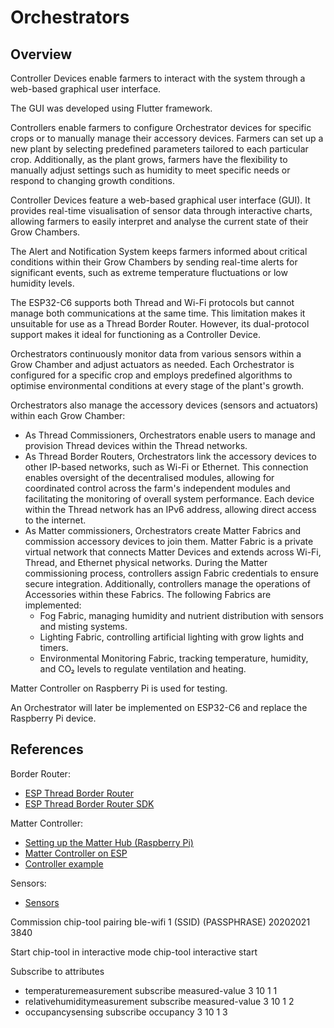 <show-structure/>

# Orchestrators

## Overview


Controller Devices enable farmers to interact with the system through a web-based graphical user interface.

The GUI was developed using Flutter framework.

Controllers enable farmers to configure Orchestrator devices for specific crops or to manually
manage their accessory devices. Farmers can set up a new plant by selecting predefined parameters tailored to each
particular crop. Additionally, as the plant grows, farmers have the flexibility to manually adjust settings such as
humidity to meet specific needs or respond to changing growth conditions.

Controller Devices feature a web-based graphical user interface (GUI). It provides real-time visualisation of sensor
data through interactive charts, allowing farmers to easily interpret and analyse the current state of their Grow
Chambers.

The Alert and Notification System keeps farmers informed about critical conditions within their Grow Chambers by sending
real-time alerts for significant events, such as extreme temperature fluctuations or low humidity levels.

The ESP32-C6 supports both Thread and Wi-Fi protocols but cannot manage both communications at the same time. This
limitation makes it unsuitable for use as a Thread Border Router. However, its dual-protocol support makes it ideal for
functioning as a Controller Device.



Orchestrators continuously monitor data from various sensors within a Grow Chamber and adjust actuators as needed. Each
Orchestrator is configured for a specific crop and employs predefined algorithms to optimise environmental conditions
at every stage of the plant's growth.

Orchestrators also manage the accessory devices (sensors and actuators) within each Grow Chamber:

- As Thread Commissioners, Orchestrators enable users to manage and provision Thread devices within the Thread networks.
- As Thread Border Routers, Orchestrators link the accessory devices to other IP-based networks, such as Wi-Fi or
  Ethernet.
  This connection enables oversight of the decentralised modules, allowing for coordinated control across the farm's
  independent modules and facilitating the monitoring of overall system performance. Each device within the Thread
  network
  has an IPv6 address, allowing direct access to the internet.
- As Matter commissioners, Orchestrators create Matter Fabrics and commission accessory devices to
  join them. Matter Fabric is a private virtual network that connects Matter Devices and extends across Wi-Fi, Thread,
  and
  Ethernet physical networks. During the Matter commissioning process, controllers assign Fabric credentials to ensure
  secure integration. Additionally, controllers manage the operations of Accessories within these Fabrics. The following
  Fabrics are implemented:
    - Fog Fabric, managing humidity and nutrient distribution with sensors and misting systems.
    - Lighting Fabric, controlling artificial lighting with grow lights and timers.
    - Environmental Monitoring Fabric, tracking temperature, humidity, and CO₂ levels to regulate ventilation and
      heating.


Matter Controller on Raspberry Pi is used for testing.

An Orchestrator will later be implemented on ESP32-C6 and replace the Raspberry Pi device.

## References

Border Router:
- [ESP Thread Border Router](https://openthread.io/guides/border-router/espressif-esp32)
- [ESP Thread Border Router SDK](https://docs.espressif.com/projects/esp-thread-br/en/latest/)

Matter Controller:
- [Setting up the Matter Hub (Raspberry Pi)](https://docs.silabs.com/matter/latest/matter-thread/raspi-img)
- [Matter Controller on ESP](https://docs.espressif.com/projects/esp-matter/en/latest/esp32/developing.html#matter-controller)
- [Controller example](https://github.com/espressif/esp-matter/tree/main/examples/controller)

Sensors:
- [Sensors](https://github.com/espressif/esp-matter/tree/main/examples/sensors)

Commission
chip-tool pairing ble-wifi 1 (SSID) (PASSPHRASE) 20202021 3840

Start chip-tool in interactive mode
chip-tool interactive start

Subscribe to attributes
- temperaturemeasurement subscribe measured-value 3 10 1 1
- relativehumiditymeasurement subscribe measured-value 3 10 1 2
- occupancysensing subscribe occupancy 3 10 1 3